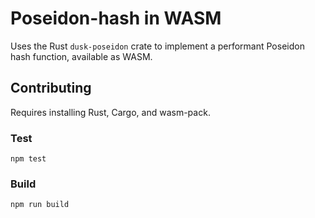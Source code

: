# Poseidon-hash in WASM

Uses the Rust `dusk-poseidon` crate to implement a performant Poseidon hash
function, available as WASM.

## Contributing

Requires installing Rust, Cargo, and wasm-pack.

### Test

```
npm test
```

### Build

```
npm run build
```
